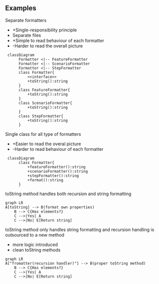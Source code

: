 ## Examples
Separate formatters
- +Single-responsibility principle
- Separate files
- +Simple to read behaviour of each formatter
- -Harder to read the overall picture
```mermaid
 classDiagram
      Formatter <|-- FeatureFormatter
      Formatter <|-- ScenarioFormatter
      Formatter <|-- StepFormatter
      class Formatter{
          <<interface>>
          +toString():string
      }
      class FeatureFormatter{
          +toString():string
      }
      class ScenarioFormatter{
          +toString():string
      }
      class StepFormatter{
          +toString():string
      } 
```
Single class for all type of formatters
- +Easier to read the overal picture
- -Harder to read behaviour of each formatter
```mermaid
 classDiagram
      class Formatter{
          +featureFormatter():string
          +scenarioFormatter():string
          +stepFormatter():string
          +format():string
      }
```
toString method handles both recursion and string formatting
```mermaid
graph LR
A[toString] --> B(format own properties)
    B --> C{Has elements?}
    C -->|Yes| A
    C -->|No| E[Return string]
```
toString method only handles string formatting and recursion handling is outsourced to a new method
- more logic introduced
- clean toString methods
```mermaid
graph LR
A["fromatter(recursion handler)"] --> B(proper toString method)
    B --> C{Has elements?}
    C -->|Yes| A
    C -->|No| E[Return string]
```